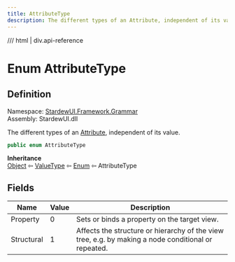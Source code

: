 ```yaml
---
title: AttributeType
description: The different types of an Attribute, independent of its value.
---
```


<link rel="stylesheet" href="/StardewUI/stylesheets/reference.css" />

/// html | div.api-reference

# Enum AttributeType

## Definition

<div class="api-definition" markdown>

Namespace: [StardewUI.Framework.Grammar](index.md)  
Assembly: StardewUI.dll  

</div>

The different types of an [Attribute](attribute.md), independent of its value.

```cs
public enum AttributeType
```

**Inheritance**  
[Object](https://learn.microsoft.com/en-us/dotnet/api/system.object) ⇦ [ValueType](https://learn.microsoft.com/en-us/dotnet/api/system.valuetype) ⇦ [Enum](https://learn.microsoft.com/en-us/dotnet/api/system.enum) ⇦ AttributeType

## Fields

 | Name | Value | Description |
| --- | --- | --- |
| <a id="property">Property</a> | 0 | Sets or binds a property on the target view. | 
| <a id="structural">Structural</a> | 1 | Affects the structure or hierarchy of the view tree, e.g. by making a node conditional or repeated. | 

